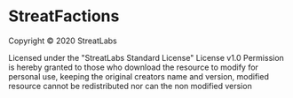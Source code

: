 # StreatFactions

Copyright © 2020 StreatLabs 


Licensed under the "StreatLabs Standard License" License v1.0
Permission is hereby granted to those who download the resource to modify for personal use, keeping the original creators name and version, modified resource cannot be redistributed nor can the non modified version
